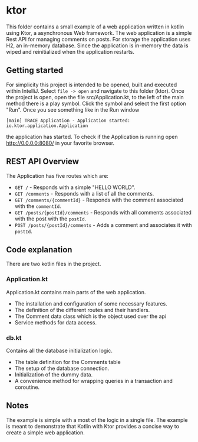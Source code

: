 ktor
===

This folder contains a small example of a web application written in kotlin using Ktor, a asynchronous Web framework.
The web application is a simple Rest API for managing comments on posts. 
For storage the application uses H2, an in-memory database. 
Since the application is in-memory the data is wiped and reinitialized when the application restarts. 

## Getting started

For simplicity this project is intended to be opened, built and executed within IntelliJ.
Select `file -> open` and navigate to this folder (ktor). 
Once the project is open, open the file src/Application.kt, to the left of the main method there is a play symbol.
Click the symbol and select the first option "Run". 
Once you see something like in the Run window 

```
[main] TRACE Application - Application started: io.ktor.application.Application
```
the application has started.
To check if the Application is running open http://0.0.0.0:8080/ in your favorite browser.

## REST API Overview

The Application has five routes which are:
- `GET /` - Responds with a simple "HELLO WORLD".
- `GET /comments` - Responds with a list of all the comments.
- `GET /comments/{commentId}` - Responds with the comment associated with the `commentId`.
- `GET /posts/{postId}/comments` - Responds with all comments associated with the post with the `postId`.
- `POST /posts/{postId}/comments` - Adds a comment and associates it with `postId`.

## Code explanation

There are two kotlin files in the project. 

### Application.kt

Application.kt contains main parts of the web application. 
- The installation and configuration of some necessary features. 
- The definition of the different routes and their handlers.
- The Comment data class which is the object used over the api
- Service methods for data access.
 
### db.kt

Contains all the database initialization logic.
- The table definition for the Comments table
- The setup of the database connection.
- Initialization of the dummy data.
- A convenience method for wrapping queries in a transaction and coroutine.

## Notes

The example is simple with a most of the logic in a single file. The example is meant to demonstrate that Kotlin with Ktor 
provides a concise way to create a simple web application.
